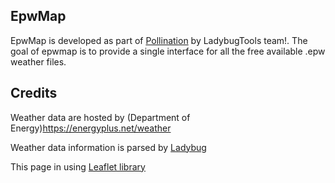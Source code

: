 ## EpwMap

EpwMap is developed as part of [Pollination](https://www.pollination.cloud/) by LadybugTools team!. The goal of epwmap is to provide a single interface for all the free available .epw weather files.

## Credits

Weather data are hosted by (Department of Energy)https://energyplus.net/weather

Weather data information is parsed by [Ladybug](https://github.com/mostaphaRoudsari/ladybug)

This page in using [Leaflet library](https://leafletjs.com/)

